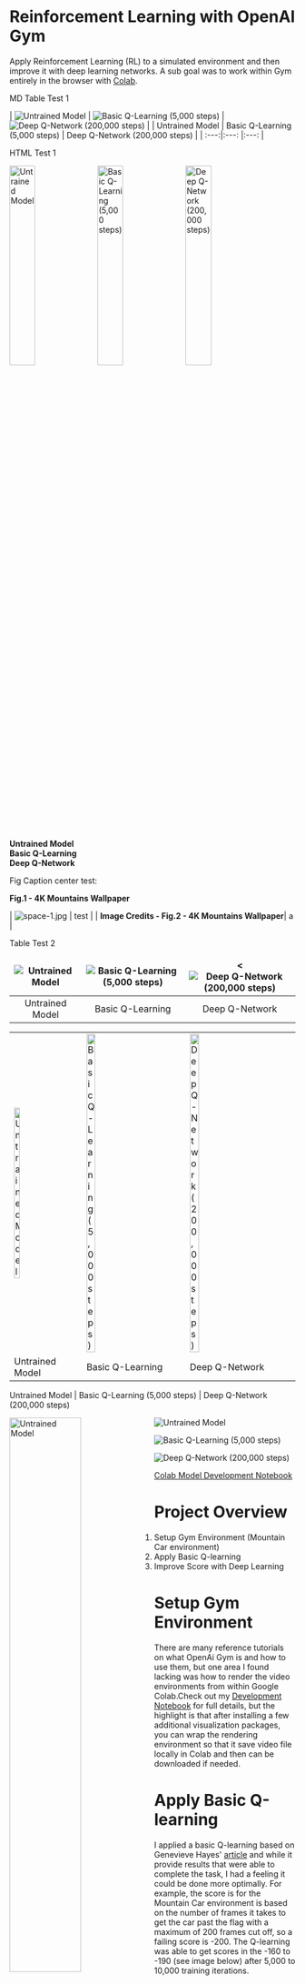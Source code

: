 # Reinforcement Learning with OpenAI Gym

Apply Reinforcement Learning (RL) to a simulated environment and then improve it with deep learning networks. A sub goal was to work within Gym entirely in the browser with [Colab](https://colab.research.google.com/).


MD Table Test 1

| ![Untrained Model](https://github.com/coryroyce/reinforcement_learning_open_ai_gym/blob/main/reference/Mountain_Car_Untrained.gif "Title Test 1")  |  ![Basic Q-Learning (5,000 steps)](https://github.com/coryroyce/reinforcement_learning_open_ai_gym/blob/main/reference/Mountain_Car_Basic_Q_Learning_Trained_5k_steps.gif) | ![Deep Q-Network (200,000 steps)](https://github.com/coryroyce/reinforcement_learning_open_ai_gym/blob/main/reference/Mountain_Car_DQN_Trained_200k_steps.gif) |
| Untrained Model            |  Basic Q-Learning (5,000 steps)  | Deep Q-Network (200,000 steps) |
| :---:|:---: |:---: |


HTML Test 1

<p float="center">
  <img src="https://github.com/coryroyce/reinforcement_learning_open_ai_gym/blob/main/reference/Mountain_Car_Untrained.gif" width="30%" height="30%" title="Untrained Model" />
  <img src="https://github.com/coryroyce/reinforcement_learning_open_ai_gym/blob/main/reference/Mountain_Car_Basic_Q_Learning_Trained_5k_steps.gif" width="30%" height="30%" title="Basic Q-Learning (5,000 steps)" /> 
  <img src="https://github.com/coryroyce/reinforcement_learning_open_ai_gym/blob/main/reference/Mountain_Car_DQN_Trained_200k_steps.gif" width="30%" height="30%" title="Deep Q-Network (200,000 steps)" />
</p>
<p float = "center">
    <figcaption float = "center"><b>Untrained Model</b></figcaption>
    <figcaption float = "center"><b>Basic Q-Learning</b></figcaption>
    <figcaption float = "center"><b>Deep Q-Network</b></figcaption>
</p>


Fig Caption center test:

<figcaption float = "center"><b>Fig.1 - 4K Mountains Wallpaper</b></figcaption>

| ![space-1.jpg](https://blog-assets.thedyrt.com/uploads/2019/01/shutterstock_1033306540-1.jpg) | test |
| <b>Image Credits - Fig.2 - 4K Mountains Wallpaper</b>| a |



Table Test 2

<style>
td, th {
   border: none!important;
}
</style>

| ![Untrained Model](https://github.com/coryroyce/reinforcement_learning_open_ai_gym/blob/main/reference/Mountain_Car_Untrained.gif) | ![Basic Q-Learning (5,000 steps)](https://github.com/coryroyce/reinforcement_learning_open_ai_gym/blob/main/reference/Mountain_Car_Basic_Q_Learning_Trained_5k_steps.gif) | <![Deep Q-Network (200,000 steps)](https://github.com/coryroyce/reinforcement_learning_open_ai_gym/blob/main/reference/Mountain_Car_DQN_Trained_200k_steps.gif) |
| :---:   |    :---: |  :---: |
| Untrained Model   | Basic Q-Learning    | Deep Q-Network    |


<table>
  <tr>
    <td><img src="https://github.com/coryroyce/reinforcement_learning_open_ai_gym/blob/main/reference/Mountain_Car_Untrained.gif" width="30%" height="30%" title="Untrained Model" /></td>
    <td><img src="https://github.com/coryroyce/reinforcement_learning_open_ai_gym/blob/main/reference/Mountain_Car_Basic_Q_Learning_Trained_5k_steps.gif" width="30%" height="30%" title="Basic Q-Learning (5,000 steps)" /></td>
    <td><img src="https://github.com/coryroyce/reinforcement_learning_open_ai_gym/blob/main/reference/Mountain_Car_DQN_Trained_200k_steps.gif" width="30%" height="30%" title="Deep Q-Network (200,000 steps)" /></td>
  </tr>
   <tr>
    <td>Untrained Model</td>
     <td>Basic Q-Learning</td>
     <td>Deep Q-Network</td>
  </tr>
 </table>



<!-- <p align = "center">
<img src = "https://c4.wallpaperflare.com/wallpaper/382/758/444/turkey-dreams-of-cappadocia-avanos-nevsehir-wallpaper-preview.jpg">
</p>
<p align = "center">
Fig.1 - 4K Mountains Wallpaper
</p> -->

Untrained Model  |  Basic Q-Learning (5,000 steps)  | Deep Q-Network (200,000 steps)


<img align="left" src="https://github.com/coryroyce/reinforcement_learning_open_ai_gym/blob/main/reference/Mountain_Car_Untrained.gif" width="50%" height="50%" title="Untrained Model" />
<img align="right" src="https://github.com/coryroyce/reinforcement_learning_open_ai_gym/blob/main/reference/Mountain_Car_Untrained.gif" width="50%" height="50%" title="Untrained Model" />

![Untrained Model](https://github.com/coryroyce/reinforcement_learning_open_ai_gym/blob/main/reference/Mountain_Car_Untrained.gif)

![Basic Q-Learning (5,000 steps)](https://github.com/coryroyce/reinforcement_learning_open_ai_gym/blob/main/reference/Mountain_Car_Basic_Q_Learning_Trained_5k_steps.gif)

![Deep Q-Network (200,000 steps)](https://github.com/coryroyce/reinforcement_learning_open_ai_gym/blob/main/reference/Mountain_Car_DQN_Trained_200k_steps.gif)

[Colab Model Development Notebook]()


# Project Overview
1. Setup Gym Environment (Mountain Car environment)
1. Apply Basic Q-learning
1. Improve Score with Deep Learning

# Setup Gym Environment
There are many reference tutorials on what OpenAi Gym is and how to use them, but one area I found lacking was how to render the video environments from within Google Colab.Check out my [Development Notebook]() for full details, but the highlight is that after installing a few additional visualization packages, you can wrap the rendering environment so that it save video file locally in Colab and then can be downloaded if needed.

# Apply Basic Q-learning
I applied a basic Q-learning based on Genevieve Hayes' [article](https://towardsdatascience.com/getting-started-with-reinforcement-learning-and-open-ai-gym-c289aca874f) and while it provide results that were able to complete the task, I had a feeling it could be done more optimally. For example, the score is for the Mountain Car environment is based on the number of frames it takes to get the car past the flag with a maximum of 200 frames cut off, so a failing score is -200. The Q-learning was able to get scores in the -160 to -190 (see image below) after 5,000 to 10,000 training iterations.

![Q-learning Scores (Iterations vs Score)](https://github.com/coryroyce/reinforcement_learning_open_ai_gym/blob/main/reference/Basic_Q_Learning_Score_Results.jpg)

# Improve Score with Deep Learning
Since I wanted to apply a Deep Q-Network (DQN) that I could control the architecture of I used Keras RL to build out a model and fit it. While this took longer to train, it was able to keep learning and past the plateau from basic Q-learning. The DQN network was able to get scores around -80 depending on the initial starting position of the car. The optimization can easily bee seen when comparing the 3 video (random Actions, Basic Q-Learning, And Deep Q-Network)


# Potential Future Work
Apply Stable Baselines models to the task to see if performance can be further optimized.


# Reference

Reviewed Q-policy RL from [Genevieve Hayes](https://towardsdatascience.com/getting-started-with-reinforcement-learning-and-open-ai-gym-c289aca874f)

Got the Colab install dependencies and video saving from  [cwkx's video](https://www.youtube.com/watch?v=BNSwFURmaCA&ab_channel=cwkx)

RL Overview picture and comments from [sadiakhaf](https://github.com/sadiakhaf/IEEE-Hands-On-RL-using-Python)

Sample code for using Keras RL with Mountain Car [aslamplr](https://github.com/aslamplr/mountaincar_gym)
